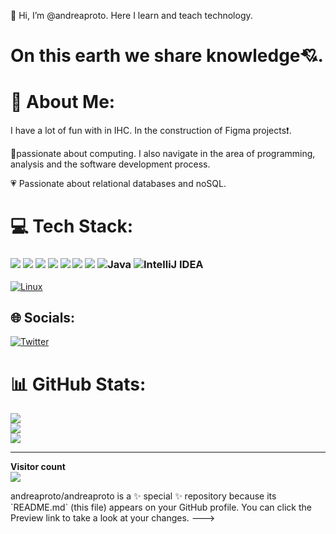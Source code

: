 👋 Hi, I’m @andreaproto. Here I learn and teach technology.

#  On this earth we share knowledge:cupid:.
# 💫 About Me:
I have a lot of fun with in IHC. In the construction of Figma projects:exclamation:.

:raising_hand:passionate about computing. I also navigate in the area of ​​programming, analysis and the software development process.  

:heartpulse: Passionate about relational databases and noSQL.

# 💻 Tech Stack:
###  <img src="https://img.shields.io/badge/CSS-239120?style=for-the-badge&logo=css3&logoColor=white" /> <img src="https://img.shields.io/badge/HTML-239120?style=for-the-badge&logo=html5&logoColor=white" /> <img src="https://img.shields.io/badge/Material--UI-0081CB?style=for-the-badge&logo=material-ui&logoColor=white" /> <img src= "https://img.shields.io/badge/MariaDB-01529E?style=for-the-badge&logo=mariadb&logoColor=white" />  <img src= "https://img.shields.io/badge/mysql workbench-239121?style=for-the-badge&logo=MysqlWorkbench3&logoColor=white" />  <img src="https://img.shields.io/badge/Figma-F24E1E?style=for-the-badge&logo=figma&logoColor=white" /> <IMG src= "https://img.shields.io/badge/MySQL-005C84?style=for-the-badge&logo=mysql&logoColor=white" /> ![Java](https://img.shields.io/badge/Java-ED8B00?style=for-the-badge&logo=java&logoColor=white) ![IntelliJ IDEA](https://img.shields.io/badge/IntelliJIDEA-000000.svg?style=for-the-badge&logo=intellij-idea&logoColor=white)

 [![Linux](https://svgshare.com/i/Zhy.svg)](https://svgshare.com/i/Zhy.svg)



## 🌐 Socials:
[![Twitter](https://img.shields.io/badge/Twitter-%231DA1F2.svg?logo=Twitter&logoColor=white)](https://twitter.com/abproto) 



# 📊 GitHub Stats:
![](https://github-readme-stats.vercel.app/api?username=andreaproto&theme=dark&hide_border=false&include_all_commits=false&count_private=false)<br/>
![](https://github-readme-streak-stats.herokuapp.com/?user=andreaproto&theme=dark&hide_border=false)<br/>
![](https://github-readme-stats.vercel.app/api/top-langs/?username=andreaproto&theme=dark&hide_border=false&include_all_commits=false&count_private=false&layout=compact)

---

<!-- Proudly created with GPRM ( https://gprm.itsvg.in ) -->



<p align="left"> 
  <b>Visitor count</b><br>
  <img src="https://profile-counter.glitch.me/andreaproto/count.svg" />
</p>
andreaproto/andreaproto is a ✨ special ✨ repository because its `README.md` (this file) appears on your GitHub profile.
You can click the Preview link to take a look at your changes.
--->
